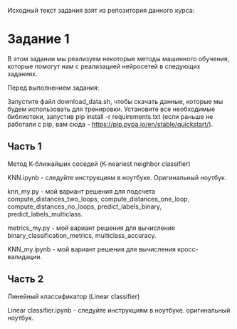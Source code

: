 Исходный текст задания взят из репозитория данного курса: 
# Задание 1
В этом задании мы реализуем некоторые методы машинного обучения, которые помогут нам с реализацией нейросетей в следующих заданиях.

Перед выполнением задания:

Запустите файл download_data.sh, чтобы скачать данные, которые мы будем использовать для тренировки.
Установите все необходимые библиотеки, запустив pip install -r requirements.txt (если раньше не работали с pip, вам сюда - https://pip.pypa.io/en/stable/quickstart/).
## Часть 1
Метод К-ближайших соседей (K-neariest neighbor classifier)

KNN.ipynb - следуйте инструкциям в ноутбуке. Оригинальный ноутбук.

knn_my.py - мой вариант решения для подсчета compute_distances_two_loops, compute_distances_one_loop, compute_distances_no_loops, predict_labels_binary, predict_labels_multiclass.

metrics_my.py - мой вариант решения для вычисления binary_classification_metrics, multiclass_accuracy.

KNN_my.ipynb - мой вариант решения для вычисления кросс-валидации. 


## Часть 2
Линейный классификатор (Linear classifier)

Linear classifier.ipynb - следуйте инструкциям в ноутбуке. оригинальный ноутбук.

